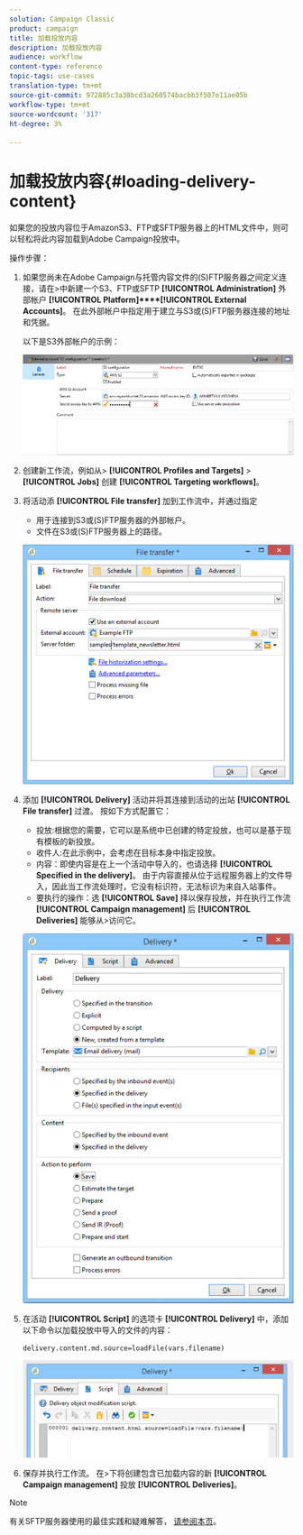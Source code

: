 ```yaml
---
solution: Campaign Classic
product: campaign
title: 加载投放内容
description: 加载投放内容
audience: workflow
content-type: reference
topic-tags: use-cases
translation-type: tm+mt
source-git-commit: 972885c3a38bcd3a260574bacbb3f507e11ae05b
workflow-type: tm+mt
source-wordcount: '317'
ht-degree: 3%

---
```



# 加载投放内容{#loading-delivery-content}

如果您的投放内容位于AmazonS3、FTP或SFTP服务器上的HTML文件中，则可以轻松将此内容加载到Adobe Campaign投放中。

操作步骤：

1. 如果您尚未在Adobe Campaign与托管内容文件的(S)FTP服务器之间定义连接，请在>中新建一个S3、FTP或SFTP **[!UICONTROL Administration]** 外部帐户 **[!UICONTROL Platform]****[!UICONTROL External Accounts]**。 在此外部帐户中指定用于建立与S3或(S)FTP服务器连接的地址和凭据。

   以下是S3外部帐户的示例：

   ![](assets/delivery_loadcontent_filetransfertexamples3.png)

1. 创建新工作流，例如从> **[!UICONTROL Profiles and Targets]** > **[!UICONTROL Jobs]** 创建 **[!UICONTROL Targeting workflows]**。
1. 将活动添 **[!UICONTROL File transfer]** 加到工作流中，并通过指定

   * 用于连接到S3或(S)FTP服务器的外部帐户。
   * 文件在S3或(S)FTP服务器上的路径。

   ![](assets/delivery_loadcontent_filetransfertexample.png)

1. 添加 **[!UICONTROL Delivery]** 活动并将其连接到活动的出站 **[!UICONTROL File transfer]** 过渡。 按如下方式配置它：

   * 投放:根据您的需要，它可以是系统中已创建的特定投放，也可以是基于现有模板的新投放。
   * 收件人:在此示例中，会考虑在目标本身中指定投放。
   * 内容：即使内容是在上一个活动中导入的，也请选择 **[!UICONTROL Specified in the delivery]**。 由于内容直接从位于远程服务器上的文件导入，因此当工作流处理时，它没有标识符，无法标识为来自入站事件。
   * 要执行的操作：选 **[!UICONTROL Save]** 择以保存投放，并在执行工作流 **[!UICONTROL Campaign management]** 后 **[!UICONTROL Deliveries]** 能够从>访问它。

   ![](assets/delivery_loadcontent_activityexample.png)

1. 在活动 **[!UICONTROL Script]** 的选项卡 **[!UICONTROL Delivery]** 中，添加以下命令以加载投放中导入的文件的内容：

   ```
   delivery.content.md.source=loadFile(vars.filename)
   ```

   ![](assets/delivery_loadcontent_script.png)

1. 保存并执行工作流。 在>下将创建包含已加载内容的新 **[!UICONTROL Campaign management]** 投放 **[!UICONTROL Deliveries]**。

>[!NOTE]
>
>有关SFTP服务器使用的最佳实践和疑难解答， [请参阅本页](../../platform/using/sftp-server-usage.md)。
